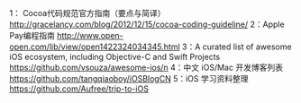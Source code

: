 1： Cocoa代码规范官方指南（要点与简译） http://gracelancy.com/blog/2012/12/15/cocoa-coding-guideline/ 
2：Apple Pay编程指南   http://www.open-open.com/lib/view/open1422324034345.html
3：A curated list of awesome iOS ecosystem, including Objective-C and Swift Projects     https://github.com/vsouza/awesome-ios/n
4：中文 iOS/Mac 开发博客列表 https://github.com/tangqiaoboy/iOSBlogCN
5：iOS 学习资料整理  https://github.com/Aufree/trip-to-iOS
